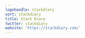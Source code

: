```yaml
---
logohandle: stackdiary
sort: stackdiary
title: Stack Diary
twitter: stackdiary
website: 'https://stackdiary.com/'
---
```


